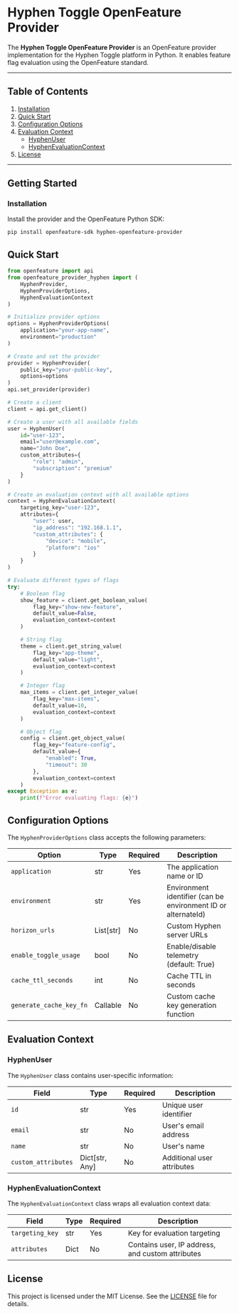 # Hyphen Toggle OpenFeature Provider

The **Hyphen Toggle OpenFeature Provider** is an OpenFeature provider implementation for the Hyphen Toggle platform in Python. It enables feature flag evaluation using the OpenFeature standard.

---

## Table of Contents

1. [Installation](#installation)
2. [Quick Start](#quick-start)
3. [Configuration Options](#configuration-options)
4. [Evaluation Context](#evaluation-context)
   - [HyphenUser](#hyphenuser)
   - [HyphenEvaluationContext](#hyphenevaluationcontext)
5. [License](#license)

---

## Getting Started

### Installation

Install the provider and the OpenFeature Python SDK:

```bash
pip install openfeature-sdk hyphen-openfeature-provider
```

## Quick Start

```python
from openfeature import api
from openfeature_provider_hyphen import (
    HyphenProvider,
    HyphenProviderOptions,
    HyphenEvaluationContext
)

# Initialize provider options
options = HyphenProviderOptions(
    application="your-app-name",
    environment="production"
)

# Create and set the provider
provider = HyphenProvider(
    public_key="your-public-key",
    options=options
)
api.set_provider(provider)

# Create a client
client = api.get_client()

# Create a user with all available fields
user = HyphenUser(
    id="user-123",
    email="user@example.com",
    name="John Doe",
    custom_attributes={
        "role": "admin",
        "subscription": "premium"
    }
)

# Create an evaluation context with all available options
context = HyphenEvaluationContext(
    targeting_key="user-123",
    attributes={
        "user": user,
        "ip_address": "192.168.1.1",
        "custom_attributes": {
            "device": "mobile",
            "platform": "ios"
        }
    }
)

# Evaluate different types of flags
try:
    # Boolean flag
    show_feature = client.get_boolean_value(
        flag_key="show-new-feature",
        default_value=False,
        evaluation_context=context
    )

    # String flag
    theme = client.get_string_value(
        flag_key="app-theme",
        default_value="light",
        evaluation_context=context
    )

    # Integer flag
    max_items = client.get_integer_value(
        flag_key="max-items",
        default_value=10,
        evaluation_context=context
    )

    # Object flag
    config = client.get_object_value(
        flag_key="feature-config",
        default_value={
            "enabled": True,
            "timeout": 30
        },
        evaluation_context=context
    )
except Exception as e:
    print(f"Error evaluating flags: {e}")
```

## Configuration Options

The `HyphenProviderOptions` class accepts the following parameters:

| Option | Type | Required | Description |
|--------|------|----------|-------------|
| `application` | str | Yes | The application name or ID |
| `environment` | str | Yes | Environment identifier (can be environment ID or alternateId) |
| `horizon_urls` | List[str] | No | Custom Hyphen server URLs |
| `enable_toggle_usage` | bool | No | Enable/disable telemetry (default: True) |
| `cache_ttl_seconds` | int | No | Cache TTL in seconds |
| `generate_cache_key_fn` | Callable | No | Custom cache key generation function |

## Evaluation Context

### HyphenUser

The `HyphenUser` class contains user-specific information:

| Field | Type | Required | Description |
|-------|------|----------|-------------|
| `id` | str | Yes | Unique user identifier |
| `email` | str | No | User's email address |
| `name` | str | No | User's name |
| `custom_attributes` | Dict[str, Any] | No | Additional user attributes |

### HyphenEvaluationContext

The `HyphenEvaluationContext` class wraps all evaluation context data:

| Field | Type | Required | Description |
|-------|------|----------|-------------|
| `targeting_key` | str | Yes | Key for evaluation targeting |
| `attributes` | Dict | No | Contains user, IP address, and custom attributes |

## License

This project is licensed under the MIT License. See the [LICENSE](LICENSE) file for details.
